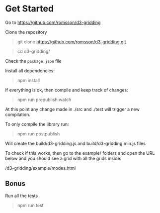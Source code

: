 # Get Started

Go to https://github.com/romsson/d3-gridding

Clone the repository

> git clone https://github.com/romsson/d3-gridding.git

> cd d3-gridding/

Check the `package.json` file

Install all dependencies:

> npm install

If everything is ok, then compile and keep track of changes:

> npm run prepublish:watch

At this point any change made in ./src and ./test will trigger a new compilation.

To only compile the library run:

> npm run postpublish

Will create the build/d3-gridding.js and  build/d3-gridding.min.js files

To check if this works, then go to the example/ folders and open the URL below and you should see a grid with all the grids inside:

/d3-gridding/example/modes.html

## Bonus

Run all the tests

> npm run test
